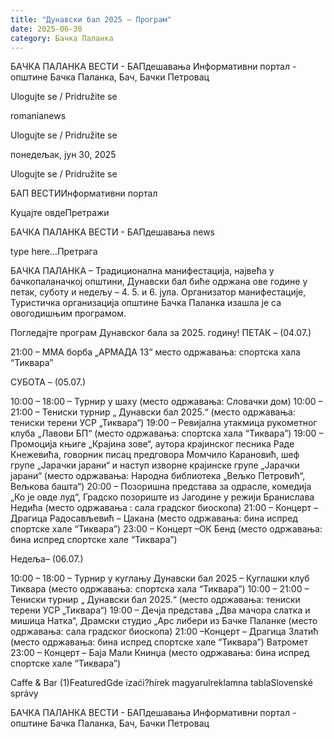 ```yaml
---
title: "Дунавски бал 2025 – Програм"
date: 2025-06-30
category: Бачка Паланка
---
```


БАЧКА ПАЛАНКА ВЕСТИ - БАПдешавања Информативни портал - општине Бачка Паланка, Бач, Бачки Петровац

Ulogujte se / Pridružite se

romanianews

Ulogujte se / Pridružite se

понедељак, јун 30, 2025

Ulogujte se / Pridružite se

БАП ВЕСТИИнформативни портал

Куцајте овдеПретражи

БАЧКА ПАЛАНКА ВЕСТИ - БАПдешавања news

type here...Претрага

БАЧКА ПАЛАНКА – Традиционална манифестација, највећа у бачкопаланачкој општини, Дунавски бал биће одржана ове године у петак, суботу и недељу – 4. 5. и 6. јула. Организатор манифестације, Туристичка организација општине Бачка Паланка изашла је са овогодишњим програмом. 

Погледајте програм Дунавског бала за 2025. годину!
ПЕТАК – (04.07.)


21:00 – ММА борба „АРМАДА 13“ место одржавања: спортска хала “Тиквара”

СУБОТА – (05.07.)

10:00 – 18:00 – Турнир у шаху (место одржавања: Словачки дом)
10:00 – 21:00 – Тениски турнир „ Дунавски бал 2025.“ (место одржавања: тениски терени УСР „Тиквара“)
19:00 – Ревијална утакмица рукометног клуба „Лавови БП“ (место одржавања: спортска хала “Тиквара”)
19:00 – Промоција књиге „Крајина зове“, аутора крајинског песника Раде Кнежевића, говорник писац предговора Момчило Карановић, шеф групе „Јарачки јарани“ и наступ изворне крајинске групе „Јарачки јарани“ (место одржавања: Народна библиотека „Вељко Петровић“, Вељкова башта“)
20:00 – Позоришна представа за одрасле, комедија „Ко је овде луд“, Градско позориште из Јагодине у режији Бранислава Недића (место одржавања : сала градског биоскопа)
21:00 – Концерт – Драгица Радосављевић – Цакана (место одржавања: бина испред спортске хале “Тиквара”)
23:00 – Концерт –ОК Бенд (место одржавања: бина испред спортске хале “Тиквара”)

Недеља– (06.07.)

10:00 – 18:00 – Турнир у куглању Дунавски бал 2025 – Куглашки клуб Тиквара (место одржавања: спортска хала “Тиквара”)
10:00 – 21:00 – Тениски турнир „ Дунавски бал 2025.“ (место одржавања: тениски терени УСР „Тиквара“)
19:00 – Дечја представа „Два мачора слатка и мишица Натка“, Драмски студио „Арс либери из Бачке Паланке (место одржавања: сала градског биоскопа)
21:00 –Концерт – Драгица Златић (место одржавања: бина испред спортске хале “Тиквара”)
Ватромет
23:00 – Концерт – Баја Мали Книнџа (место одржавања: бина испред спортске хале “Тиквара”)

Caffe & Bar (1)FeaturedGde izaći?hírek magyarulreklamna tablaSlovenské správy

БАЧКА ПАЛАНКА ВЕСТИ - БАПдешавања Информативни портал - општине Бачка Паланка, Бач, Бачки Петровац
